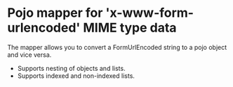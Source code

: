 # Pojo mapper for 'x-www-form-urlencoded' MIME type data

The mapper allows you to convert a FormUrlEncoded string to a pojo object and vice versa. 
- Supports nesting of objects and lists. 
- Supports indexed and non-indexed lists.

